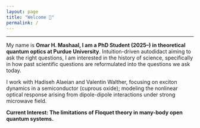 ```yaml
---
layout: page
title: "Welcome 👋︎"
permalink: /
---
```


---

<p>My name is <strong>Omar H. Mashaal, I am a PhD Student (2025–) in theoretical quantum optics at Purdue University</strong>. Intuition-driven autodidact aiming to ask the right questions, I am interested in the history of science, specifically in how past scientific questions are reformulated into the questions we ask today.</p>

<p>I work with Hadiseh Alaeian and Valentin Walther, focusing on exciton dynamics in a semiconductor (cuprous oxide); modeling the nonlinear optical response arising from dipole-dipole interactions under strong microwave field.</p>

<p><strong>Current Interest: The limitations of Floquet theory in many-body open quantum systems.</strong></p>
